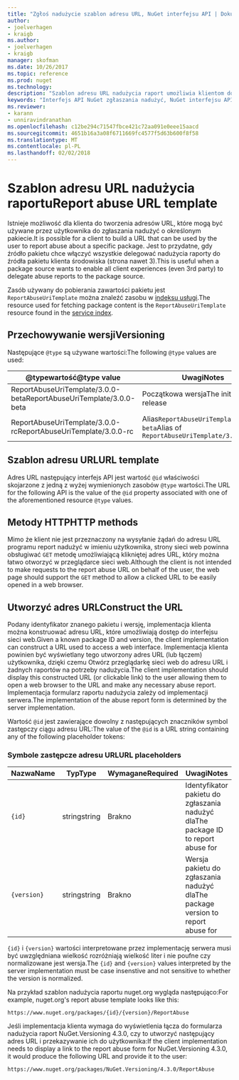 ```yaml
---
title: "Zgłoś nadużycie szablon adresu URL, NuGet interfejsu API | Dokumentacja firmy Microsoft"
author:
- joelverhagen
- kraigb
ms.author:
- joelverhagen
- kraigb
manager: skofman
ms.date: 10/26/2017
ms.topic: reference
ms.prod: nuget
ms.technology: 
description: "Szablon adresu URL nadużycia raport umożliwia klientom do wyświetlenia łącza nadużycia raportu w jego interfejsie użytkownika."
keywords: "Interfejs API NuGet zgłaszania nadużyć, NuGet interfejsu API plików zgodne, szablon adres URL raportu NuGet.org"
ms.reviewer:
- karann
- unniravindranathan
ms.openlocfilehash: c12be294c71547fbce421c72aa091e0eee15aacd
ms.sourcegitcommit: 4651b16a3a08f6711669fc4577f5d63b600f8f58
ms.translationtype: MT
ms.contentlocale: pl-PL
ms.lasthandoff: 02/02/2018
---
```

# <a name="report-abuse-url-template"></a><span data-ttu-id="7f344-104">Szablon adresu URL nadużycia raportu</span><span class="sxs-lookup"><span data-stu-id="7f344-104">Report abuse URL template</span></span>

<span data-ttu-id="7f344-105">Istnieje możliwość dla klienta do tworzenia adresów URL, które mogą być używane przez użytkownika do zgłaszania nadużyć o określonym pakiecie.</span><span class="sxs-lookup"><span data-stu-id="7f344-105">It is possible for a client to build a URL that can be used by the user to report abuse about a specific package.</span></span> <span data-ttu-id="7f344-106">Jest to przydatne, gdy źródło pakietu chce włączyć wszystkie delegować nadużycia raporty do źródła pakietu klienta środowiska (strona nawet 3).</span><span class="sxs-lookup"><span data-stu-id="7f344-106">This is useful when a package source wants to enable all client experiences (even 3rd party) to delegate abuse reports to the package source.</span></span>

<span data-ttu-id="7f344-107">Zasób używany do pobierania zawartości pakietu jest `ReportAbuseUriTemplate` można znaleźć zasobu w [indeksu usługi](service-index.md).</span><span class="sxs-lookup"><span data-stu-id="7f344-107">The resource used for fetching package content is the `ReportAbuseUriTemplate` resource found in the [service index](service-index.md).</span></span>

## <a name="versioning"></a><span data-ttu-id="7f344-108">Przechowywanie wersji</span><span class="sxs-lookup"><span data-stu-id="7f344-108">Versioning</span></span>

<span data-ttu-id="7f344-109">Następujące `@type` są używane wartości:</span><span class="sxs-lookup"><span data-stu-id="7f344-109">The following `@type` values are used:</span></span>

<span data-ttu-id="7f344-110">@typewartość</span><span class="sxs-lookup"><span data-stu-id="7f344-110">@type value</span></span>                       | <span data-ttu-id="7f344-111">Uwagi</span><span class="sxs-lookup"><span data-stu-id="7f344-111">Notes</span></span>
--------------------------------- | -----
<span data-ttu-id="7f344-112">ReportAbuseUriTemplate/3.0.0-beta</span><span class="sxs-lookup"><span data-stu-id="7f344-112">ReportAbuseUriTemplate/3.0.0-beta</span></span> | <span data-ttu-id="7f344-113">Początkowa wersja</span><span class="sxs-lookup"><span data-stu-id="7f344-113">The initial release</span></span>
<span data-ttu-id="7f344-114">ReportAbuseUriTemplate/3.0.0-rc</span><span class="sxs-lookup"><span data-stu-id="7f344-114">ReportAbuseUriTemplate/3.0.0-rc</span></span>   | <span data-ttu-id="7f344-115">Alias`ReportAbuseUriTemplate/3.0.0-beta`</span><span class="sxs-lookup"><span data-stu-id="7f344-115">Alias of `ReportAbuseUriTemplate/3.0.0-beta`</span></span>

## <a name="url-template"></a><span data-ttu-id="7f344-116">Szablon adresu URL</span><span class="sxs-lookup"><span data-stu-id="7f344-116">URL template</span></span>

<span data-ttu-id="7f344-117">Adres URL następujący interfejs API jest wartość `@id` właściwości skojarzone z jedną z wyżej wymienionych zasobów `@type` wartości.</span><span class="sxs-lookup"><span data-stu-id="7f344-117">The URL for the following API is the value of the `@id` property associated with one of the aforementioned resource `@type` values.</span></span>

## <a name="http-methods"></a><span data-ttu-id="7f344-118">Metody HTTP</span><span class="sxs-lookup"><span data-stu-id="7f344-118">HTTP methods</span></span>

<span data-ttu-id="7f344-119">Mimo że klient nie jest przeznaczony na wysyłanie żądań do adresu URL programu report nadużyć w imieniu użytkownika, strony sieci web powinna obsługiwać `GET` metodę umożliwiającą klikniętej adres URL, który można łatwo otworzyć w przeglądarce sieci web.</span><span class="sxs-lookup"><span data-stu-id="7f344-119">Although the client is not intended to make requests to the report abuse URL on behalf of the user, the web page should support the `GET` method to allow a clicked URL to be easily opened in a web browser.</span></span>

## <a name="construct-the-url"></a><span data-ttu-id="7f344-120">Utworzyć adres URL</span><span class="sxs-lookup"><span data-stu-id="7f344-120">Construct the URL</span></span>

<span data-ttu-id="7f344-121">Podany identyfikator znanego pakietu i wersję, implementacja klienta można konstruować adresu URL, które umożliwiają dostęp do interfejsu sieci web.</span><span class="sxs-lookup"><span data-stu-id="7f344-121">Given a known package ID and version, the client implementation can construct a URL used to access a web interface.</span></span> <span data-ttu-id="7f344-122">Implementacja klienta powinien być wyświetlany tego utworzony adres URL (lub łączem) użytkownika, dzięki czemu Otwórz przeglądarkę sieci web do adresu URL i żadnych raportów na potrzeby nadużycia.</span><span class="sxs-lookup"><span data-stu-id="7f344-122">The client implementation should display this constructed URL (or clickable link) to the user allowing them to open a web browser to the URL and make any necessary abuse report.</span></span> <span data-ttu-id="7f344-123">Implementacja formularz raportu nadużycia zależy od implementacji serwera.</span><span class="sxs-lookup"><span data-stu-id="7f344-123">The implementation of the abuse report form is determined by the server implementation.</span></span>

<span data-ttu-id="7f344-124">Wartość `@id` jest zawierające dowolny z następujących znaczników symbol zastępczy ciągu adresu URL:</span><span class="sxs-lookup"><span data-stu-id="7f344-124">The value of the `@id` is a URL string containing any of the following placeholder tokens:</span></span>

### <a name="url-placeholders"></a><span data-ttu-id="7f344-125">Symbole zastępcze adresu URL</span><span class="sxs-lookup"><span data-stu-id="7f344-125">URL placeholders</span></span>

<span data-ttu-id="7f344-126">Nazwa</span><span class="sxs-lookup"><span data-stu-id="7f344-126">Name</span></span>        | <span data-ttu-id="7f344-127">Typ</span><span class="sxs-lookup"><span data-stu-id="7f344-127">Type</span></span>    | <span data-ttu-id="7f344-128">Wymagane</span><span class="sxs-lookup"><span data-stu-id="7f344-128">Required</span></span> | <span data-ttu-id="7f344-129">Uwagi</span><span class="sxs-lookup"><span data-stu-id="7f344-129">Notes</span></span>
----------- | ------- | -------- | -----
`{id}`      | <span data-ttu-id="7f344-130">string</span><span class="sxs-lookup"><span data-stu-id="7f344-130">string</span></span>  | <span data-ttu-id="7f344-131">Brak</span><span class="sxs-lookup"><span data-stu-id="7f344-131">no</span></span>       | <span data-ttu-id="7f344-132">Identyfikator pakietu do zgłaszania nadużyć dla</span><span class="sxs-lookup"><span data-stu-id="7f344-132">The package ID to report abuse for</span></span>
`{version}` | <span data-ttu-id="7f344-133">string</span><span class="sxs-lookup"><span data-stu-id="7f344-133">string</span></span>  | <span data-ttu-id="7f344-134">Brak</span><span class="sxs-lookup"><span data-stu-id="7f344-134">no</span></span>       | <span data-ttu-id="7f344-135">Wersja pakietu do zgłaszania nadużyć dla</span><span class="sxs-lookup"><span data-stu-id="7f344-135">The package version to report abuse for</span></span>

<span data-ttu-id="7f344-136">`{id}` i `{version}` wartości interpretowane przez implementację serwera musi być uwzględniana wielkość rozróżniają wielkość liter i nie poufne czy normalizowane jest wersja.</span><span class="sxs-lookup"><span data-stu-id="7f344-136">The `{id}` and `{version}` values interpreted by the server implementation must be case insenstive and not sensitive to whether the version is normalized.</span></span>

<span data-ttu-id="7f344-137">Na przykład szablon nadużycia raportu nuget.org wygląda następująco:</span><span class="sxs-lookup"><span data-stu-id="7f344-137">For example, nuget.org's report abuse template looks like this:</span></span>

    https://www.nuget.org/packages/{id}/{version}/ReportAbuse

<span data-ttu-id="7f344-138">Jeśli implementacja klienta wymaga do wyświetlenia łącza do formularza nadużycia raport NuGet.Versioning 4.3.0, czy to utworzyć następujący adres URL i przekazywanie ich do użytkownika:</span><span class="sxs-lookup"><span data-stu-id="7f344-138">If the client implementation needs to display a link to the report abuse form for NuGet.Versioning 4.3.0, it would produce the following URL and provide it to the user:</span></span>

    https://www.nuget.org/packages/NuGet.Versioning/4.3.0/ReportAbuse
